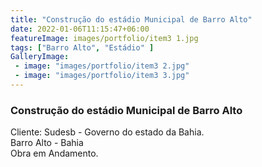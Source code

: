 ```yaml
---
title: "Construção do estádio Municipal de Barro Alto"
date: 2022-01-06T11:15:47+06:00
featureImage: images/portfolio/item3 1.jpg
tags: ["Barro Alto", "Estádio" ]
GalleryImage: 
 - image: "images/portfolio/item3 2.jpg"
 - image: "images/portfolio/item3 3.jpg"
---
```

  ### Construção do estádio Municipal de Barro Alto

  Cliente: Sudesb - Governo do estado da Bahia.\
  Barro Alto - Bahia\
  Obra em Andamento.
